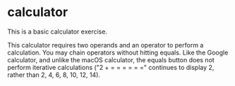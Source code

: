 # calculator

This is a basic calculator exercise. 

This calculator requires two operands and an operator to perform a calculation. You may chain operators without hitting equals. Like the Google calculator, and unlike the macOS calculator, the equals button does not perform iterative calculations ("2 + = = = = = =" continues to display 2, rather than 2, 4, 6, 8, 10, 12, 14).

